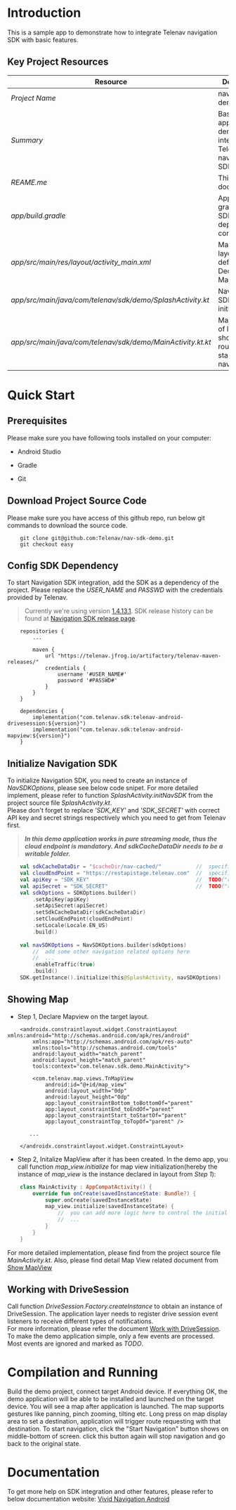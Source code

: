 # Introduction
This is a sample app to demonstrate how to integrate Telenav navigation SDK with basic features.


## Key Project Resources
| Resource     |     Description                                                    |
|--------------|--------------------------------------------------------------------|
|*Project Name*|nav-sdk-demo                                                        |
|*Summary*     |Basic sample app demonstrating integrate Telenav navigation SDK |
|*REAME.me*    |This REAME document                                                 |
|*app/build.gradle* |Application gradle file. SDK dependency configuration          |
|*app/src/main/res/layout/activity_main.xml* | Main activity layout definition file. Declaring Mapview |
|*app/src/main/java/com/telenav/sdk/demo/SplashActivity.kt* | Navigation SDK initialization |
|*app/src/main/java/com/telenav/sdk/demo/MainActivity.kt.kt* | Majority part of logic on showing map, route request, start and stop navigation |

# Quick Start

## Prerequisites
Please make sure you have following tools installed on your computer:

- Android Studio

- Gradle

- Git

## Download Project Source Code
Please make sure you have access of this github repo, run below git commands to download the source code.
```git
    git clone git@github.com:Telenav/nav-sdk-demo.git
    git checkout easy
```

## Config SDK Dependency
To start Navigation SDK integration, add the SDK as a dependency of the project. Please replace the *USER_NAME* and *PASSWD* with the credentials provided by Telenav.

> Currently we're using version [1.4.13.1](https://docs.telenav.com/nav/release-notes.html#version-14131). SDK release history can be found at [Navigation SDK release page](https://docs.telenav.com/nav/release-notes.html).

```Gradle
    repositories {
        ...

        maven {
            url "https://telenav.jfrog.io/artifactory/telenav-maven-releases/"
            credentials {
                username '#USER_NAME#'
                password '#PASSWD#'
            }
        }
    }

    dependencies {
        implementation("com.telenav.sdk:telenav-android-drivesession:${version}")
        implementation("com.telenav.sdk:telenav-android-mapview:${version}")
    }
```

## Initialize Navigation SDK 
To initialize Navigation SDK, you need to create an instance of *NavSDKOptions*, please see below code snipet. For more detailed implement, please refer to function *SplashActivity.initNavSDK* from the project source file *SplashActivity.kt*. <br/>Please don't forget to replace *'SDK_KEY'* and *'SDK_SECRET'* with correct API key and secret strings respectively which you need to get from Telenav first. 

> ***In this demo application works in pure streaming mode, thus the cloud endpoint is mandatory. And *sdkCacheDataDir* needs to be a writable folder.***

```kotlin
    val sdkCacheDataDir = "$cacheDir/nav-cached/"           //  specific any writable data folder
    val cloudEndPoint = "https://restapistage.telenav.com"  //  specific correct cloud endpoint
    val apiKey = "SDK_KEY"                                  //  TODO("replace with correct API key")
    val apiSecret = "SDK_SECRET"                            //  TODO("replace with correct API secret")
    val sdkOptions = SDKOptions.builder()
        .setApiKey(apiKey)
        .setApiSecret(apiSecret)
        .setSdkCacheDataDir(sdkCacheDataDir)
        .setCloudEndPoint(cloudEndPoint)
        .setLocale(Locale.EN_US)
        .build()
    
    val navSDKOptions = NavSDKOptions.builder(sdkOptions)
        //  add some other navigation related options here
        //  ...
        .enableTraffic(true)
        .build()
    SDK.getInstance().initialize(this@SplashActivity, navSDKOptions)
```

## Showing Map
- Step 1, Declare Mapview on the target layout.
```Layout
    <androidx.constraintlayout.widget.ConstraintLayout xmlns:android="http://schemas.android.com/apk/res/android"
        xmlns:app="http://schemas.android.com/apk/res-auto"
        xmlns:tools="http://schemas.android.com/tools"
        android:layout_width="match_parent"
        android:layout_height="match_parent"
        tools:context="com.telenav.sdk.demo.MainActivity">

        <com.telenav.map.views.TnMapView
            android:id="@+id/map_view"
            android:layout_width="0dp"
            android:layout_height="0dp"
            app:layout_constraintBottom_toBottomOf="parent"
            app:layout_constraintEnd_toEndOf="parent"
            app:layout_constraintStart_toStartOf="parent"
            app:layout_constraintTop_toTopOf="parent" />

       ...

    </androidx.constraintlayout.widget.ConstraintLayout>
```

- Step 2, Initalize MapView after it has been created.
In the demo app, you call function *map_view.initialize* for map view initialization(hereby the instance of *map_view* is the instance declared in layout from *Step 1*): 
```kotlin
    class MainActivity : AppCompatActivity() {
        override fun onCreate(savedInstanceState: Bundle?) {
            super.onCreate(savedInstanceState)
            map_view.initialize(savedInstanceState) {
                //  you can add more logic here to control the initial zoom level, set initial camera position etc.
                //  ...
            }
        }
    }
```

For more detailed implementation, please find from the project source file *MainActivity.kt*. Also, please find detail Map View related document from [Show MapView](https://docs.telenav.com/nav/show-map.html)

## Working with DriveSession
Call function *DriveSession.Factory.createInstance* to obtain an instance of DriveSession. The application layer needs to register drive session event listeners to receive different types of notifications. <br/>For more information, please refer the document [Work with DriveSession](https://docs.telenav.com/nav/start-navigation.html). To make the demo application simple, only a few events are processed. Most events are ignored and marked as *TODO*.

# Compilation and Running
Build the demo project, connect target Android device. If everything OK, the demo application will be able to be installed and launched on the target device.
You will see a map after application is launched. The map supports gestures like panning, pinch zooming, tilting etc.
Long press on map display area to set a destination, application will trigger route requesting with that destination.
To start navigation, click the "Start Navigation" button shows on middle-bottom of screen. click this button again will stop navigation and go back to the original state.

# Documentation
To get more help on SDK integration and other features, please refer to below documentation website:
[Vivid Navigation Android](https://docs.telenav.com/overview/nav.html)
